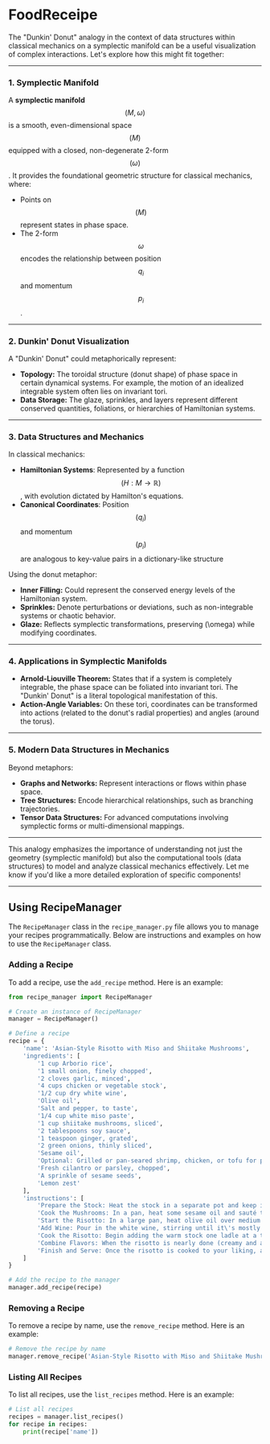 # FoodReceipe

The "Dunkin' Donut" analogy in the context of data structures within classical mechanics on a symplectic manifold can be a useful visualization of complex interactions. Let's explore how this might fit together:

---

### 1. **Symplectic Manifold**  
A **symplectic manifold** $$(M, \omega)$$ is a smooth, even-dimensional space $$(M)$$ equipped with a closed, non-degenerate 2-form $$(\omega)$$. It provides the foundational geometric structure for classical mechanics, where:
- Points on $$(M)$$ represent states in phase space.
- The 2-form $$\omega$$ encodes the relationship between position $$q_i$$ and momentum $$p_i$$.

---

### 2. **Dunkin' Donut Visualization**  
A "Dunkin' Donut" could metaphorically represent:

- **Topology:** The toroidal structure (donut shape) of phase space in certain dynamical systems. For example, the motion of an idealized integrable system often lies on invariant tori.
- **Data Storage:** The glaze, sprinkles, and layers represent different conserved quantities, foliations, or hierarchies of Hamiltonian systems.

---

### 3. **Data Structures and Mechanics**  
In classical mechanics:

- **Hamiltonian Systems**: Represented by a function $$(H: M \to \mathbb{R})$$, with evolution dictated by Hamilton's equations.
- **Canonical Coordinates**: Position $$(q_i)$$ and momentum $$(p_i)$$ are analogous to key-value pairs in a dictionary-like structure

Using the donut metaphor:
- **Inner Filling:** Could represent the conserved energy levels of the Hamiltonian system.
- **Sprinkles:** Denote perturbations or deviations, such as non-integrable systems or chaotic behavior.
- **Glaze:** Reflects symplectic transformations, preserving \(\omega\) while modifying coordinates.

---

### 4. **Applications in Symplectic Manifolds**  
- **Arnold-Liouville Theorem:** States that if a system is completely integrable, the phase space can be foliated into invariant tori. The "Dunkin' Donut" is a literal topological manifestation of this.
- **Action-Angle Variables:** On these tori, coordinates can be transformed into actions (related to the donut's radial properties) and angles (around the torus).

---

### 5. **Modern Data Structures in Mechanics**  
Beyond metaphors:
- **Graphs and Networks:** Represent interactions or flows within phase space.
- **Tree Structures:** Encode hierarchical relationships, such as branching trajectories.
- **Tensor Data Structures:** For advanced computations involving symplectic forms or multi-dimensional mappings.

---

This analogy emphasizes the importance of understanding not just the geometry (symplectic manifold) but also the computational tools (data structures) to model and analyze classical mechanics effectively. Let me know if you'd like a more detailed exploration of specific components!

---

## Using RecipeManager

The `RecipeManager` class in the `recipe_manager.py` file allows you to manage your recipes programmatically. Below are instructions and examples on how to use the `RecipeManager` class.

### Adding a Recipe

To add a recipe, use the `add_recipe` method. Here is an example:

```python
from recipe_manager import RecipeManager

# Create an instance of RecipeManager
manager = RecipeManager()

# Define a recipe
recipe = {
    'name': 'Asian-Style Risotto with Miso and Shiitake Mushrooms',
    'ingredients': [
        '1 cup Arborio rice',
        '1 small onion, finely chopped',
        '2 cloves garlic, minced',
        '4 cups chicken or vegetable stock',
        '1/2 cup dry white wine',
        'Olive oil',
        'Salt and pepper, to taste',
        '1/4 cup white miso paste',
        '1 cup shiitake mushrooms, sliced',
        '2 tablespoons soy sauce',
        '1 teaspoon ginger, grated',
        '2 green onions, thinly sliced',
        'Sesame oil',
        'Optional: Grilled or pan-seared shrimp, chicken, or tofu for protein',
        'Fresh cilantro or parsley, chopped',
        'A sprinkle of sesame seeds',
        'Lemon zest'
    ],
    'instructions': [
        'Prepare the Stock: Heat the stock in a separate pot and keep it warm. Dissolve the miso paste in a portion of the warm stock, setting it aside.',
        'Cook the Mushrooms: In a pan, heat some sesame oil and sauté the shiitake mushrooms with a bit of soy sauce until they are tender. Set aside.',
        'Start the Risotto: In a large pan, heat olive oil over medium heat. Add the onion and garlic, cooking until translucent. Add the Arborio rice, stirring to coat with the oil and lightly toast the grains.',
        'Add Wine: Pour in the white wine, stirring until it\'s mostly absorbed.',
        'Cook the Risotto: Begin adding the warm stock one ladle at a time, stirring frequently. Wait until the liquid is mostly absorbed before adding more. Halfway through, start adding the miso-infused stock.',
        'Combine Flavors: When the risotto is nearly done (creamy and al dente), stir in the sautéed shiitake mushrooms, grated ginger, and a bit more soy sauce. Add the protein of your choice if desired.',
        'Finish and Serve: Once the risotto is cooked to your liking, adjust the seasoning with salt and pepper. Serve in bowls, garnishing with green onions, fresh herbs, a sprinkle of sesame seeds, and a zest of lemon.'
    ]
}

# Add the recipe to the manager
manager.add_recipe(recipe)
```

### Removing a Recipe

To remove a recipe by name, use the `remove_recipe` method. Here is an example:

```python
# Remove the recipe by name
manager.remove_recipe('Asian-Style Risotto with Miso and Shiitake Mushrooms')
```

### Listing All Recipes

To list all recipes, use the `list_recipes` method. Here is an example:

```python
# List all recipes
recipes = manager.list_recipes()
for recipe in recipes:
    print(recipe['name'])
```
